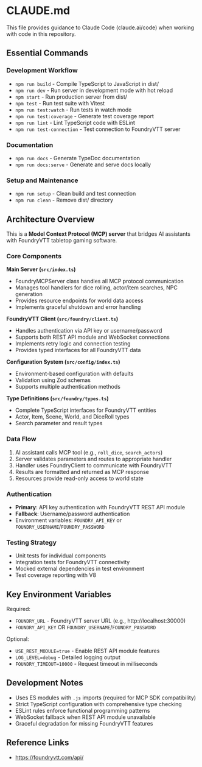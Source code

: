 # CLAUDE.md

This file provides guidance to Claude Code (claude.ai/code) when working with code in this repository.

## Essential Commands

### Development Workflow
- `npm run build` - Compile TypeScript to JavaScript in dist/
- `npm run dev` - Run server in development mode with hot reload
- `npm start` - Run production server from dist/
- `npm test` - Run test suite with Vitest
- `npm run test:watch` - Run tests in watch mode
- `npm run test:coverage` - Generate test coverage report
- `npm run lint` - Lint TypeScript code with ESLint
- `npm run test-connection` - Test connection to FoundryVTT server

### Documentation
- `npm run docs` - Generate TypeDoc documentation
- `npm run docs:serve` - Generate and serve docs locally

### Setup and Maintenance
- `npm run setup` - Clean build and test connection
- `npm run clean` - Remove dist/ directory

## Architecture Overview

This is a **Model Context Protocol (MCP) server** that bridges AI assistants with FoundryVTT tabletop gaming software.

### Core Components

**Main Server (`src/index.ts`)**
- FoundryMCPServer class handles all MCP protocol communication
- Manages tool handlers for dice rolling, actor/item searches, NPC generation
- Provides resource endpoints for world data access
- Implements graceful shutdown and error handling

**FoundryVTT Client (`src/foundry/client.ts`)**
- Handles authentication via API key or username/password
- Supports both REST API module and WebSocket connections
- Implements retry logic and connection testing
- Provides typed interfaces for all FoundryVTT data

**Configuration System (`src/config/index.ts`)**
- Environment-based configuration with defaults
- Validation using Zod schemas
- Supports multiple authentication methods

**Type Definitions (`src/foundry/types.ts`)**
- Complete TypeScript interfaces for FoundryVTT entities
- Actor, Item, Scene, World, and DiceRoll types
- Search parameter and result types

### Data Flow
1. AI assistant calls MCP tool (e.g., `roll_dice`, `search_actors`)
2. Server validates parameters and routes to appropriate handler
3. Handler uses FoundryClient to communicate with FoundryVTT
4. Results are formatted and returned as MCP response
5. Resources provide read-only access to world state

### Authentication
- **Primary**: API key authentication with FoundryVTT REST API module
- **Fallback**: Username/password authentication
- Environment variables: `FOUNDRY_API_KEY` or `FOUNDRY_USERNAME`/`FOUNDRY_PASSWORD`

### Testing Strategy
- Unit tests for individual components
- Integration tests for FoundryVTT connectivity
- Mocked external dependencies in test environment
- Test coverage reporting with V8

## Key Environment Variables

Required:
- `FOUNDRY_URL` - FoundryVTT server URL (e.g., http://localhost:30000)
- `FOUNDRY_API_KEY` OR `FOUNDRY_USERNAME`/`FOUNDRY_PASSWORD`

Optional:
- `USE_REST_MODULE=true` - Enable REST API module features
- `LOG_LEVEL=debug` - Detailed logging output
- `FOUNDRY_TIMEOUT=10000` - Request timeout in milliseconds

## Development Notes

- Uses ES modules with `.js` imports (required for MCP SDK compatibility)
- Strict TypeScript configuration with comprehensive type checking
- ESLint rules enforce functional programming patterns
- WebSocket fallback when REST API module unavailable
- Graceful degradation for missing FoundryVTT features

## Reference Links
- https://foundryvtt.com/api/
